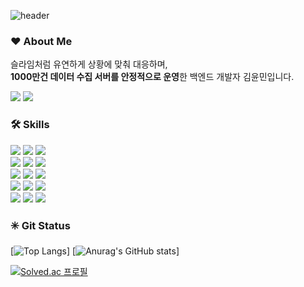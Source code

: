 ![header](https://capsule-render.vercel.app/api?type=cylinder&color=F4F8D3&height=100&section=header&text=슬라임같은%20백엔드%20개발자%20김윤민%20입니다.🙂&fontSize=30)

### ❤️ About Me

슬라임처럼 유연하게 상황에 맞춰 대응하며,<br>
**1000만건 데이터 수집 서버를 안정적으로 운영**한 백엔드 개발자 김윤민입니다.

<!-- info -->
<img src="https://img.shields.io/badge/Email-qkslzl101216@naver.com-F4F8D3?style=flat-square">
<a href="https://www.notion.so/ymin-ssafy/4ff92d57e7d84f8c9366dc777f4b3d68"><img src="https://img.shields.io/badge/portpolio-A6D6D6?style=flat-square"></a>

<!-- skills -->

### 🛠️ Skills

<img src="https://img.shields.io/badge/java-007396?style=for-the-badge&logo=java&logoColor=white"> 
<img src="https://img.shields.io/badge/springboot-6DB33F?style=for-the-badge&logo=springboot&logoColor=white">
<img src="https://img.shields.io/badge/mysql-4479A1?style=for-the-badge&logo=mysql&logoColor=white">

<br>
<img src="https://img.shields.io/badge/spring%20Data%20JPA-6DB33F?style=for-the-badge&logo=spring&logoColor=white">
<img src="https://img.shields.io/badge/queryDsl-%230db7ed.svg?style=for-the-badge&logoColor=white">
<img src="https://img.shields.io/badge/Oracle-F80000?style=for-the-badge&logo=oracle&logoColor=white">

<br>
<img src="https://img.shields.io/badge/Amazon%20EC2-FF9900?style=for-the-badge&logo=Amazon%20EC2&logoColor=white">
<img src="https://img.shields.io/badge/nginx-%23009639.svg?style=for-the-badge&logo=nginx&logoColor=white">
<img src="https://img.shields.io/badge/docker-%230db7ed.svg?style=for-the-badge&logo=docker&logoColor=white">
<br>
<img src="https://img.shields.io/badge/Selenium-43B02A?style=for-the-badge&logo=Selenium&logoColor=white">
<img src="https://img.shields.io/badge/React-61DAFB?style=for-the-badge&logo=React&logoColor=white">
<img src="https://img.shields.io/badge/JavaScript-F7DF1E?style=for-the-badge&logo=JavaScript&logoColor=white">
<br>
<img src="https://img.shields.io/badge/git-F05032?style=for-the-badge&logo=git&logoColor=white">
<img src="https://img.shields.io/badge/notion-000000?style=for-the-badge&logo=notion&logoColor=white">
<img src="https://img.shields.io/badge/mattermost-0058CC?style=for-the-badge&logo=mattermost&logoColor=white">

### ✳️ Git Status

[![Top Langs](https://github-readme-stats.vercel.app/api/top-langs/?username=ymkim0216&theme=dracula)]
[![Anurag's GitHub stats](https://github-readme-stats.vercel.app/api?username=ymkim0216&theme=dracula)]

[![Solved.ac 프로필](http://mazassumnida.wtf/api/v2/generate_badge?boj=qkslzl1012)](https://solved.ac/qkslzl1012)
